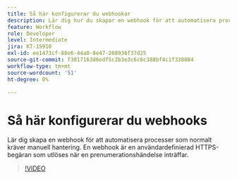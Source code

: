 ```yaml
---
title: Så här konfigurerar du webhookar
description: Lär dig hur du skapar en webhook för att automatisera processer som normalt kräver manuell åtgärd
feature: Workflow
role: Developer
level: Intermediate
jira: KT-15910
exl-id: ee1473cf-88e6-44a0-8e47-208936f37d25
source-git-commit: f3017163d6edf5c2b3e3c6c6c388bf4c1f338084
workflow-type: tm+mt
source-wordcount: '51'
ht-degree: 0%

---
```


# Så här konfigurerar du webhooks

Lär dig skapa en webhook för att automatisera processer som normalt kräver manuell hantering. En webhook är en användardefinierad HTTPS-begäran som utlöses när en prenumerationshändelse inträffar.

>[!VIDEO](https://video.tv.adobe.com/v/3432694?quality=12&learn=on&hidetitle=true)

